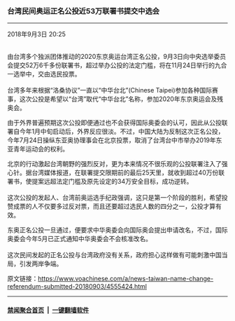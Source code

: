 ### 台湾民间奥运正名公投近53万联署书提交中选会
------------------------

<div class="published">
 <span class="date" title="中国时间">
  <time datetime="2018-09-03T20:25:39+08:00">
   2018年9月3日 20:25
  </time>
 </span>
</div>
<br/>
<div class="wsw">
 <p>
  由台湾多个独派团体推动的2020东京奥运台湾正名公投，9月3日向中央选举委员会提交52万6千多份联署书，超过举办公投的法定门槛，将在11月24日举行的九合一选举中，交由选民投票。
  <br/>
  <br/>
  台湾多年来根据“洛桑协议”一直以“中华台北”(Chinese Taipei)参加各种国际赛事，这次公投是希望以“台湾”取代“中华台北”名称，参加2020年东京奥运会及残奥会。
 </p>
 <p>
  由于外界普遍预期这次公投即便通过也不会获得国际奥委会的认可，因此从公投联署自今年1月中旬启动后，外界反应很淡。不过，中国大陆为反制这次正名公投，今年7月24日操纵东亚奥协理事会在北京投票，取消了台湾台中市举办2019年东亚青年运动会的权利。
 </p>
 <p>
  北京的行动激起台湾朝野的强烈反对，更为本来情况不很乐观的公投联署注入了强心针。据台湾媒体报道，在联署提交限期前的最后25天里，就收到超过40万份联署书，使提案远超法定门槛及原先设定的34万安全目标，成功逆转。
  <br/>
  <br/>
  这次公投的发起人、台湾前奥运选手纪政强调，这只是第一个阶段的胜利，希望投赞成票的人不仅要多过反对票，而且还要超过选民人数的四分之一，公投才算有效。
 </p>
 <p>
  东奥正名公投一旦通过，便要求中华奥委会向国际奥会提出申请改名，不过，国际奥委会今年5月已正式通知中华奥委会不会核准改名。
  <br/>
  <br/>
  这次民间发起的正名公投与台湾政府没有关系，政府担心这样做有可能刺激中国当局，引发两岸争端。
 </p>
</div>

原文链接：https://www.voachinese.com/a/news-taiwan-name-change-referendum-submitted-20180903/4555424.html


------------------------
#### [禁闻聚合首页](https://github.com/gfw-breaker/banned-news/blob/master/README.md) &nbsp;|&nbsp;  [一键翻墙软件](https://github.com/gfw-breaker/nogfw/blob/master/README.md)